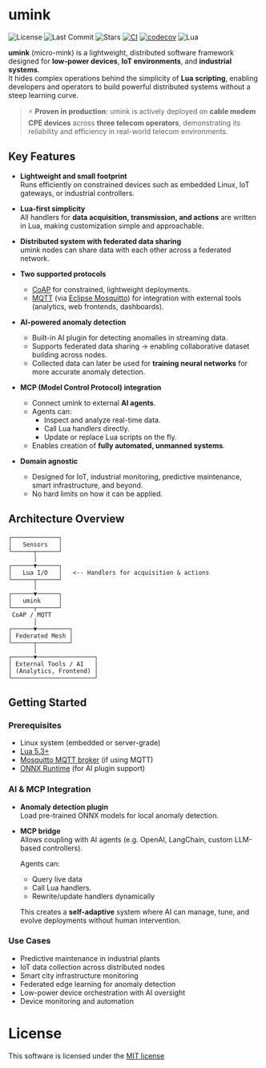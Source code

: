 
# umink

![License](https://img.shields.io/github/license/dfranusic/micro-mink)
![Last Commit](https://img.shields.io/github/last-commit/dfranusic/micro-mink)
![Stars](https://img.shields.io/github/stars/dfranusic/micro-mink?style=social)
[![CI](https://github.com/dfranusic/micro-mink/actions/workflows/on_push.yml/badge.svg)](https://github.com/dfranusic/micro-mink/actions/workflows/on_push.yml)
[![codecov](https://codecov.io/gh/dfranusic/micro-mink/branch/main/graph/badge.svg)](https://codecov.io/gh/dfranusic/micro-mink)
![Lua](https://img.shields.io/badge/lua-5.3%2B-blue)

**umink** (micro-mink) is a lightweight, distributed software framework designed for **low-power devices**, **IoT environments**, and **industrial systems**.  
It hides complex operations behind the simplicity of **Lua scripting**, enabling developers and operators to build powerful distributed systems without a steep learning curve.

> ⚡ **Proven in production**: umink is actively deployed on **cable modem CPE devices** across **three telecom operators**, demonstrating its reliability and efficiency in real-world telecom environments.



## Key Features

- **Lightweight and small footprint**  
  Runs efficiently on constrained devices such as embedded Linux, IoT gateways, or industrial controllers.

- **Lua-first simplicity**  
  All handlers for **data acquisition, transmission, and actions** are written in Lua, making customization simple and approachable.

- **Distributed system with federated data sharing**  
  umink nodes can share data with each other across a federated network.

- **Two supported protocols**  
  - [CoAP](https://coap.technology/) for constrained, lightweight deployments.  
  - [MQTT](https://mqtt.org/) (via [Eclipse Mosquitto](https://mosquitto.org/)) for integration with external tools (analytics, web frontends, dashboards).

- **AI-powered anomaly detection**  
  - Built-in AI plugin for detecting anomalies in streaming data.  
  - Supports federated data sharing → enabling collaborative dataset building across nodes.  
  - Collected data can later be used for **training neural networks** for more accurate anomaly detection.

- **MCP (Model Control Protocol) integration**  
  - Connect umink to external **AI agents**.  
  - Agents can:  
    - Inspect and analyze real-time data.  
    - Call Lua handlers directly.  
    - Update or replace Lua scripts on the fly.  
  - Enables creation of **fully automated, unmanned systems**.

- **Domain agnostic**  
  - Designed for IoT, industrial monitoring, predictive maintenance, smart infrastructure, and beyond.  
  - No hard limits on how it can be applied.



## Architecture Overview

    ┌─────────────┐
    │   Sensors   │
    └──────┬──────┘
           │
    ┌──────▼──────┐
    │   Lua I/O   │   <-- Handlers for acquisition & actions
    └──────┬──────┘
           │
    ┌──────▼──────┐
    │   umink     │
    └──────┬──────┘
     CoAP / MQTT
           │
    ┌──────▼─────────┐
    │ Federated Mesh │
    └──────┬─────────┘
           │
    ┌──────▼────────────────┐
    │ External Tools / AI   │
    │ (Analytics, Frontend) │
    └───────────────────────┘

## Getting Started

### Prerequisites
- Linux system (embedded or server-grade)  
- [Lua 5.3+](https://www.lua.org/)  
- [Mosquitto MQTT broker](https://mosquitto.org/) (if using MQTT)  
- [ONNX Runtime](https://onnxruntime.ai/) (for AI plugin support)

### AI & MCP Integration
-  **Anomaly detection plugin**  
  Load pre-trained ONNX models for local anomaly detection.

- **MCP bridge**  
  Allows coupling with AI agents (e.g. OpenAI, LangChain, custom LLM-based controllers).

  Agents can:
    - Query live data
    - Call Lua handlers.
    - Rewrite/update handlers dynamically

  This creates a **self-adaptive** system where AI can manage, tune, and evolve deployments without human intervention.


### Use Cases

- Predictive maintenance in industrial plants
- IoT data collection across distributed nodes
- Smart city infrastructure monitoring
- Federated edge learning for anomaly detection
- Low-power device orchestration with AI oversight
- Device monitoring and automation


# License

This software is licensed under the [MIT license](https://opensource.org/licenses/MIT)
